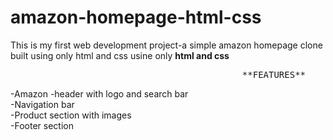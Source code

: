 # amazon-homepage-html-css

This is my first web development project-a simple amazon homepage clone built using only html and css usine only **html and css** 
<br>

<pre>                                            **FEATURES**                                                    </pre>

-Amazon -header with logo and search bar
<br>
-Navigation bar
<br>
-Product section with images
<br>
-Footer section
